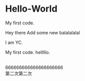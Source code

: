 # Hello-World

My first code.

Hey there
Add some new 
balalalalal

I am YC.

My first code. helllllo.


<br> 666666666666666666666
<br> 第二次第二次